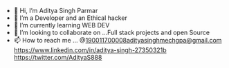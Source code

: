 - 👋 Hi, I’m Aditya Singh Parmar
- 👀 I’m a Developer and an Ethical hacker
- 🌱 I’m currently learning WEB DEV
- 💞️ I’m looking to collaborate on ...Full stack projects and open Source 
- 📫 How to reach me ... @190011700008adityasinghmechgpa@gmail.com
                          https://www.linkedin.com/in/aditya-singh-27350321b
                           https://twitter.com/AdityaS888

<!---
ASPCODES/ASPCODES is a ✨ special ✨ repository because its `README.md` (this file) appears on your GitHub profile.
You can click the Preview link to take a look at your changes.
--->
